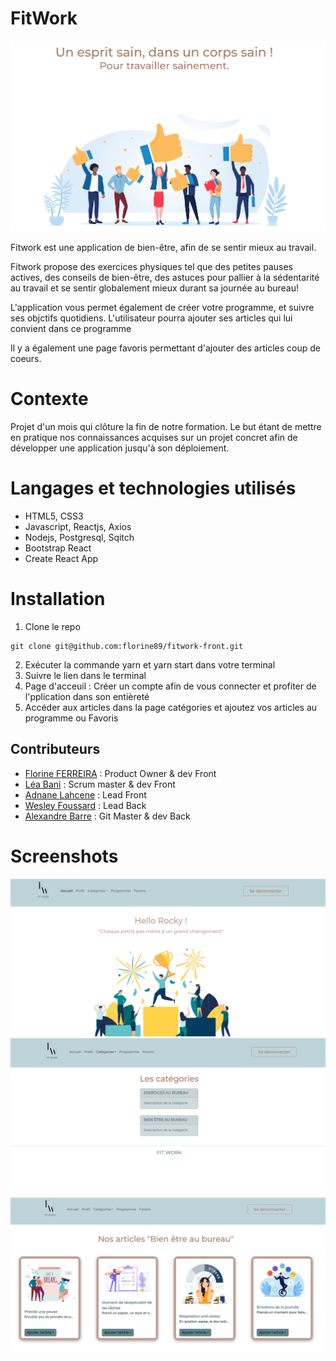 # FitWork

<img src="readme.png" alt="photo-projet" >


Fitwork est une application de bien-être, afin de se sentir mieux au travail.

Fitwork propose des exercices physiques tel que des petites pauses actives, des conseils de bien-être, des astuces pour pallier à la sédentarité au travail et se sentir globalement mieux durant sa journée au bureau!

L'application vous permet également de créer votre programme, et suivre ses objctifs quotidiens. L'utilisateur pourra ajouter ses articles qui lui convient dans ce programme

Il y a également une page favoris permettant d'ajouter des articles coup de coeurs.



# Contexte

Projet d'un mois qui clôture la fin de notre formation. Le but étant de mettre en pratique nos connaissances acquises sur un projet concret afin de développer une application jusqu'à son déploiement.


# Langages et technologies utilisés

- HTML5, CSS3
- Javascript, Reactjs, Axios
- Nodejs, Postgresql, Sqitch
- Bootstrap React
- Create React App


# Installation 
1. Clone le repo
```
git clone git@github.com:florine89/fitwork-front.git
```
2. Exécuter la commande yarn et yarn start dans votre terminal
3. Suivre le lien dans le terminal 
4. Page d'acceuil : Créer un compte afin de vous connecter et profiter de l'pplication dans son entièreté 
5. Accéder aux articles dans la page catégories et ajoutez vos articles au programme ou Favoris

## Contributeurs


- [Florine FERREIRA](https://github.com/florine88) : Product Owner & dev Front
- [Léa Bani](https://github.com/LeaBani) : Scrum master & dev Front
- [Adnane Lahcene](https://github.com/LAHCENEAdnane) : Lead Front
- [Wesley Foussard](https://github.com/wesley-foussard) : Lead Back
- [Alexandre Barre](https://github.com/BarreAlexandre) : Git Master & dev Back

# Screenshots
<img src="screenshot3.png" alt="photo-projet" >
<img src="screenshot1.png" alt="photo-projet" >
<img src="screenshot2.png" alt="photo-projet" >


